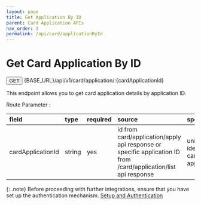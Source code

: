 ```yaml
---
layout: page
title: Get Application By ID
parent: Card Application APIs
nav_order: 3
permalink: /api/card/applicationById
---
```


# Get Card Application By ID

<button type="button" name="button" class="btn btn-purple fs-1">GET</button>
{BASE_URL}/api/v1/card/application/:{cardApplicationId}

This endpoint allows you to get card application details by application ID.

Route Parameter :

| field             | type         | required  | source                                                                                                          | specifications               |
|:------------------|:-------------|:----------|:----------------------------------------------------------------------------------------------------------------|:---------------------------------------|
| cardApplicationId | string       | yes       | id from card/application/apply api response or specific application ID from /card/application/list api response | unique identifier for a card application|

{: .note}
Before proceeding with further integrations, ensure that you have set up the authentication mechanism. [Setup and Authentication](/trydoc.github.io/setup)

